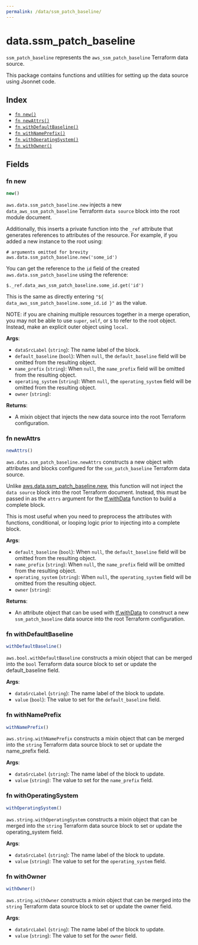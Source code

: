 ```yaml
---
permalink: /data/ssm_patch_baseline/
---
```


# data.ssm_patch_baseline

`ssm_patch_baseline` represents the `aws_ssm_patch_baseline` Terraform data source.



This package contains functions and utilities for setting up the data source using Jsonnet code.


## Index

* [`fn new()`](#fn-new)
* [`fn newAttrs()`](#fn-newattrs)
* [`fn withDefaultBaseline()`](#fn-withdefaultbaseline)
* [`fn withNamePrefix()`](#fn-withnameprefix)
* [`fn withOperatingSystem()`](#fn-withoperatingsystem)
* [`fn withOwner()`](#fn-withowner)

## Fields

### fn new

```ts
new()
```


`aws.data.ssm_patch_baseline.new` injects a new `data_aws_ssm_patch_baseline` Terraform `data source`
block into the root module document.

Additionally, this inserts a private function into the `_ref` attribute that generates references to attributes of the
resource. For example, if you added a new instance to the root using:

    # arguments omitted for brevity
    aws.data.ssm_patch_baseline.new('some_id')

You can get the reference to the `id` field of the created `aws.data.ssm_patch_baseline` using the reference:

    $._ref.data_aws_ssm_patch_baseline.some_id.get('id')

This is the same as directly entering `"${ data_aws_ssm_patch_baseline.some_id.id }"` as the value.

NOTE: if you are chaining multiple resources together in a merge operation, you may not be able to use `super`, `self`,
or `$` to refer to the root object. Instead, make an explicit outer object using `local`.

**Args**:
  - `dataSrcLabel` (`string`): The name label of the block.
  - `default_baseline` (`bool`):  When `null`, the `default_baseline` field will be omitted from the resulting object.
  - `name_prefix` (`string`):  When `null`, the `name_prefix` field will be omitted from the resulting object.
  - `operating_system` (`string`):  When `null`, the `operating_system` field will be omitted from the resulting object.
  - `owner` (`string`): 

**Returns**:
- A mixin object that injects the new data source into the root Terraform configuration.


### fn newAttrs

```ts
newAttrs()
```


`aws.data.ssm_patch_baseline.newAttrs` constructs a new object with attributes and blocks configured for the `ssm_patch_baseline`
Terraform data source.

Unlike [aws.data.ssm_patch_baseline.new](#fn-ssm_patch_baselinenew), this function will not inject the `data source`
block into the root Terraform document. Instead, this must be passed in as the `attrs` argument for the
[tf.withData](https://github.com/tf-libsonnet/core/tree/main/docs#fn-withdata) function to build a complete block.

This is most useful when you need to preprocess the attributes with functions, conditional, or looping logic prior to
injecting into a complete block.

**Args**:
  - `default_baseline` (`bool`):  When `null`, the `default_baseline` field will be omitted from the resulting object.
  - `name_prefix` (`string`):  When `null`, the `name_prefix` field will be omitted from the resulting object.
  - `operating_system` (`string`):  When `null`, the `operating_system` field will be omitted from the resulting object.
  - `owner` (`string`): 

**Returns**:
  - An attribute object that can be used with [tf.withData](https://github.com/tf-libsonnet/core/tree/main/docs#fn-withdata) to construct a new `ssm_patch_baseline` data source into the root Terraform configuration.


### fn withDefaultBaseline

```ts
withDefaultBaseline()
```

`aws.bool.withDefaultBaseline` constructs a mixin object that can be merged into the `bool`
Terraform data source block to set or update the default_baseline field.



**Args**:
  - `dataSrcLabel` (`string`): The name label of the block to update.
  - `value` (`bool`): The value to set for the `default_baseline` field.


### fn withNamePrefix

```ts
withNamePrefix()
```

`aws.string.withNamePrefix` constructs a mixin object that can be merged into the `string`
Terraform data source block to set or update the name_prefix field.



**Args**:
  - `dataSrcLabel` (`string`): The name label of the block to update.
  - `value` (`string`): The value to set for the `name_prefix` field.


### fn withOperatingSystem

```ts
withOperatingSystem()
```

`aws.string.withOperatingSystem` constructs a mixin object that can be merged into the `string`
Terraform data source block to set or update the operating_system field.



**Args**:
  - `dataSrcLabel` (`string`): The name label of the block to update.
  - `value` (`string`): The value to set for the `operating_system` field.


### fn withOwner

```ts
withOwner()
```

`aws.string.withOwner` constructs a mixin object that can be merged into the `string`
Terraform data source block to set or update the owner field.



**Args**:
  - `dataSrcLabel` (`string`): The name label of the block to update.
  - `value` (`string`): The value to set for the `owner` field.
